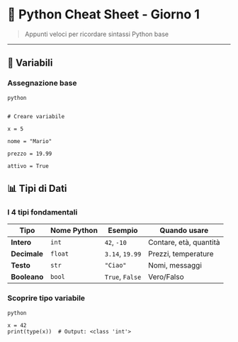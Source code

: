 # 📝 Python Cheat Sheet - Giorno 1

> Appunti veloci per ricordare sintassi Python base

---

## 🎯 Variabili

### Assegnazione base

```
python


# Creare variabile

x = 5

nome = "Mario"

prezzo = 19.99

attivo = True
```

## 📊 Tipi di Dati

### I 4 tipi fondamentali

| Tipo         | Nome Python | Esempio         | Quando usare           |
| ------------ | ----------- | --------------- | ---------------------- |
| **Intero**   | `int`       | `42`, `-10`     | Contare, età, quantità |
| **Decimale** | `float`     | `3.14`, `19.99` | Prezzi, temperature    |
| **Testo**    | `str`       | `"Ciao"`        | Nomi, messaggi         |
| **Booleano** | `bool`      | `True`, `False` | Vero/Falso             |

### Scoprire tipo variabile

```
python

x = 42
print(type(x))  # Output: <class 'int'>
```
